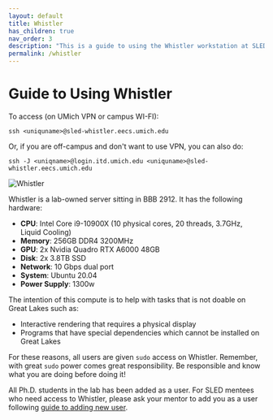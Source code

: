 ```yaml
---
layout: default
title: Whistler
has_children: true
nav_order: 3
description: "This is a guide to using the Whistler workstation at SLED Reserch Group."
permalink: /whistler
---
```

# Guide to Using Whistler

To access (on UMich VPN or campus WI-FI):
```
ssh <uniquname>@sled-whistler.eecs.umich.edu
```
Or, if you are off-campus and don't want to use VPN, you can also do:
```
ssh -J <uniqname>@login.itd.umich.edu <uniquname>@sled-whistler.eecs.umich.edu
```

![Whistler](/compute-guide/whistler/whistler.jpg)

Whistler is a lab-owned server sitting in BBB 2912. It has the following hardware:

- **CPU**: Intel Core i9-10900X (10 physical cores, 20 threads, 3.7GHz, Liquid Cooling)
- **Memory**: 256GB DDR4 3200MHz 
- **GPU**: 2x Nvidia Quadro RTX A6000 48GB
- **Disk**: 2x 3.8TB SSD
- **Network**: 10 Gbps dual port
- **System**: Ubuntu 20.04
- **Power Supply**: 1300w

The intention of this compute is to help with tasks that is not doable on Great Lakes such as:
- Interactive rendering that requires a physical display
- Programs that have special dependencies which cannot be installed on Great Lakes

For these reasons, all users are given `sudo` access on Whistler. Remember, with great `sudo` power comes great responsibility. Be responsible and know what you are doing before doing it!

All Ph.D. students in the lab has been added as a user. For SLED mentees who need access to Whistler, please ask your mentor to add you as a user following [guide to adding new user](/compute-guide/whistler/add-new-user).
